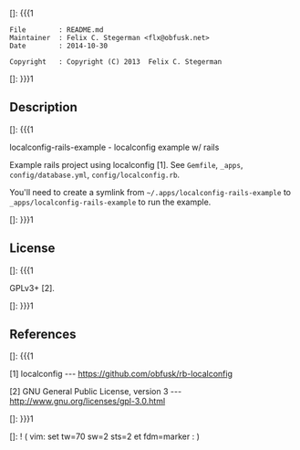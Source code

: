 []: {{{1

    File        : README.md
    Maintainer  : Felix C. Stegerman <flx@obfusk.net>
    Date        : 2014-10-30

    Copyright   : Copyright (C) 2013  Felix C. Stegerman

[]: }}}1

## Description
[]: {{{1

  localconfig-rails-example - localconfig example w/ rails

  Example rails project using localconfig [1].  See `Gemfile`,
  `_apps`, `config/database.yml`, `config/localconfig.rb`.

  You'll need to create a symlink from
  `~/.apps/localconfig-rails-example` to
  `_apps/localconfig-rails-example` to run the example.

[]: }}}1

## License
[]: {{{1

  GPLv3+ [2].

[]: }}}1

## References
[]: {{{1

  [1] localconfig
  --- https://github.com/obfusk/rb-localconfig

  [2] GNU General Public License, version 3
  --- http://www.gnu.org/licenses/gpl-3.0.html

[]: }}}1

[]: ! ( vim: set tw=70 sw=2 sts=2 et fdm=marker : )
